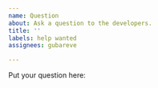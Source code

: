 ```yaml
---
name: Question
about: Ask a question to the developers.
title: ''
labels: help wanted
assignees: gubareve

---
```


Put your question here:
